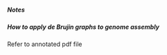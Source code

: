 ##### Notes #####

##### How to apply de Brujin graphs to genome assembly #####

Refer to annotated pdf file